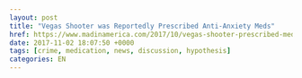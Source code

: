 ```yaml
---
layout: post
title: "Vegas Shooter was Reportedly Prescribed Anti-Anxiety Meds"
href: https://www.madinamerica.com/2017/10/vegas-shooter-prescribed-meds/
date: 2017-11-02 18:07:50 +0000
tags: [crime, medication, news, discussion, hypothesis]
categories: EN
---
```

